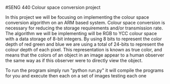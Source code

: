 
#SENG 440 Colour space conversion project

In this project we will be focusing on implementing the colour space conversion algorithm on an ARM based system. Colour space conversion is necessary for reducing the storage requirements and/or transmission rate. The algorithm we will be implementing will be RGB to YCC colour space with a data storage of 8-bit integers. By using 8 bits to represent the color depth of red green and blue we are using a total of 24-bits to represent the colour depth of each pixel. This representation is known as true color, and means that the colors of an object in an image appear to a human observer the same way as if this observer were to directly view the object. 

To run the program simply run "python run.py" it will compile the programs for you and execute then each on a set of images testing each one
